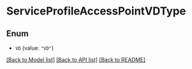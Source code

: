 # ServiceProfileAccessPointVDType

## Enum


* `VD` (value: `"VD"`)


[[Back to Model list]](../README.md#documentation-for-models) [[Back to API list]](../README.md#documentation-for-api-endpoints) [[Back to README]](../README.md)



